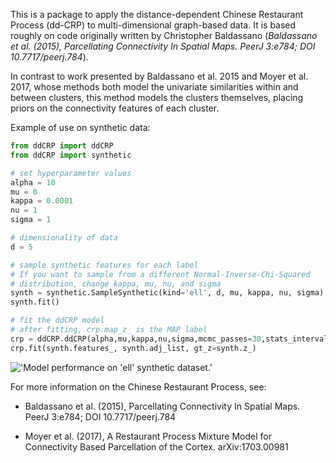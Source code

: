 This is a package to apply the distance-dependent Chinese Restaurant Process (dd-CRP) to multi-dimensional graph-based data.  It is based roughly on code originally written by Christopher Baldassano (*Baldassano et al. (2015), Parcellating Connectivity In Spatial Maps. PeerJ 3:e784; DOI 10.7717/peerj.784*).

In contrast to work presented by Baldassano et al. 2015 and Moyer et al. 2017, whose methods both model the univariate similarities within and between clusters, this method models the clusters themselves, placing priors on the connectivity features of each cluster.

Example of use on synthetic data:

```python
from ddCRP import ddCRP
from ddCRP import synthetic

# set hyperparameter values
alpha = 10
mu = 0
kappa = 0.0001
nu = 1
sigma = 1

# dimensionality of data
d = 5

# sample synthetic features for each label
# If you want to sample from a different Normal-Inverse-Chi-Squared
# distribution, change kappa, mu, nu, and sigma
synth = synthetic.SampleSynthetic(kind='ell', d, mu, kappa, nu, sigma)
synth.fit()

# fit the ddCRP model
# after fitting, crp.map_z_ is the MAP label
crp = ddCRP.ddCRP(alpha,mu,kappa,nu,sigma,mcmc_passes=30,stats_interval=200)
crp.fit(synth.features_, synth.adj_list, gt_z=synth.z_)

```

!['Model performance on 'ell' synthetic dataset.'](https://github.com/kristianeschenburg/ddCRP/ddCRP/figures/ell.jpg)

For more information on the Chinese Restaurant Process, see:

  * Baldassano et al. (2015), Parcellating Connectivity In Spatial Maps. PeerJ 3:e784; DOI 10.7717/peerj.784

  * Moyer et al. (2017), A Restaurant Process Mixture Model for Connectivity Based Parcellation of the Cortex. 	arXiv:1703.00981
